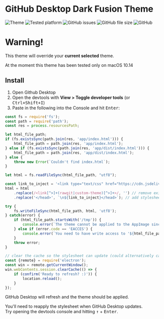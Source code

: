 # GitHub Desktop Dark Fusion Theme

![Theme](https://img.shields.io/badge/theme-dark--fusion-orange.svg)
![Tested platform](https://img.shields.io/badge/tested-macOS%2010.14-black.svg)
![GitHub issues](https://img.shields.io/github/issues/typerror/github-dark-fusion.svg)
![GitHub file size](https://img.shields.io/github/size/typerror/github-dark-fusion/desktop--dark-fusion.css.svg)
![GitHub](https://img.shields.io/github/license/typerror/github-dark-fusion.svg)

# Warning!

This theme will override your __current selected__ theme.

At the moment this theme has been tested only on macOS 10.14

## Install

1. Open Github Desktop
2. Open the devtools with **View > Toggle developer tools** (or <kbd>Ctrl+Shift+I</kbd>)
3. Paste in the following into the Console and hit <kbd>Enter</kbd>:
```js
const fs = require('fs');
const path = require('path');
const res = process.resourcesPath;

let html_file_path;
if (fs.existsSync(path.join(res, 'app/index.html'))) {
	html_file_path = path.join(res, 'app/index.html');
} else if (fs.existsSync(path.join(res, 'app/dist/index.html'))) {
	html_file_path = path.join(res, 'app/dist/index.html');
} else {
	throw new Error(`Couldn't find index.html`);
}

let html = fs.readFileSync(html_file_path, "utf8");

const link_to_inject = '<link type="text/css" href="https://cdn.jsdelivr.net/gh/typerror/github-dark-fusion@v0.1-alpha/desktop--dark-fusion.css" rel="stylesheet">';
html = html
	.replace(/<link[^>]+(rawgit|custom-theme)[^>]+>/, '') // remove existing custom stylesheet if there is one
	.replace('</head>', `\n${link_to_inject}</head>`); // add stylesheet

try {
	fs.writeFileSync(html_file_path, html, 'utf8');
} catch(error) {
	if (html_file_path.startsWith('/tmp')) {
		console.error(`The theme cannot be applied to the AppImage since 'index.html' is saved in a temporary directory.`)
	} else if (error.code == 'EACCES') {
		console.error(`You need to have write access to '${html_file_path}' for the theme to be applied.`)
	}
	throw error;
}

// clear the cache so the stylesheet can update (could alternatively cache-bust with a URL parameter)
const {remote} = require('electron'); 
const win = remote.getCurrentWindow();
win.webContents.session.clearCache(() => {
	if (confirm('Ready to refresh? :)')) {
		location.reload();
	}
});
```

GitHub Desktop will refresh and the theme should be applied.

You'll need to reapply the stylesheet when GitHub Desktop updates.  
Try opening the devtools console and hitting <kbd>↑</kbd> + <kbd>Enter</kbd>.
